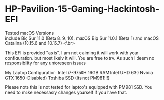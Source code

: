 # HP-Pavilion-15-Gaming-Hackintosh-EFI

Tested macOS Versions <br>include Big Sur 11.0 (Beta 8, 9, 10), macOS Big Sur 11.0.1 (Beta 1) and macOS Catalina (10.15.6 and 10.15.7) <\br>

This EFI is provided "as is". I am not claiming it will work with your configuration, but most likely it will. You are free to try. As such I deem no responsibility for any unforeseen issues

My Laptop Configuration:
Intel i7-9750H
16GB RAM
Intel UHD 630
Nvidia GTX 1650 (Disabled)
Toshiba SSD (Its not PM981!!!)

Please note this is not tested for laptop's equipped with PM981 SSD. You need to make necessasry changes yourself if you have that.
